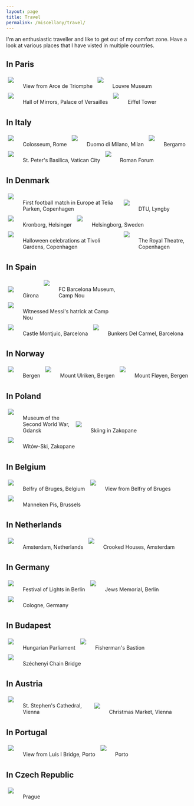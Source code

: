 ```yaml
---
layout: page
title: Travel
permalink: /miscellany/travel/
---
```


I'm an enthusiastic traveller and like to get out of my comfort zone. Have a look at various places that I have visted in multiple countries. 


<h2>In Paris</h2>

<dl class="wp-caption" style="max-width: 300px; display: inline-block; margin: 5px">
	<dt><img class="" src="/images/Paris_1.jpeg" /></dt>
	<dd>View from Arce de Triomphe</dd>
</dl>
<dl class="wp-caption" style="max-width: 280px; display: inline-block; margin: 5px">
	<dt><img class="" src="/images/Paris_2.jpeg" /></dt>
	<dd>Louvre Museum</dd>
</dl>
<dl class="wp-caption" style="max-width: 300px; display: inline-block; margin: 5px">
	<dt><img class="" src="/images/Paris_3.jpeg" /></dt>
	<dd>Hall of Mirrors, Palace of Versailles</dd>
</dl>
<dl class="wp-caption" style="max-width: 150px; display: inline-block; margin: 5px">
	<dt><img class="" src="/images/Paris_4.jpeg" /></dt>
	<dd>Eiffel Tower</dd>
</dl>

<h2>In Italy</h2>

<dl class="wp-caption" style="max-width: 200px; display: inline-block; margin: 5px">
	<dt><img class="" src="/images/Italy_1.jpeg" /></dt>
	<dd>Colosseum, Rome</dd>
</dl>
<dl class="wp-caption" style="max-width: 200px; display: inline-block; margin: 5px">
	<dt><img class="" src="/images/Italy_2.jpeg" /></dt>
	<dd>Duomo di Milano, Milan</dd>
</dl>
<dl class="wp-caption" style="max-width: 300px; display: inline-block; margin: 5px">
	<dt><img class="" src="/images/Italy_3.jpeg" /></dt>
	<dd>Bergamo</dd>
</dl>
<dl class="wp-caption" style="max-width: 250px; display: inline-block; margin: 5px">
	<dt><img class="" src="/images/Italy_4.jpeg" /></dt>
	<dd>St. Peter's Basilica, Vatican City</dd>
</dl>
<dl class="wp-caption" style="max-width: 250px; display: inline-block; margin: 5px">
	<dt><img class="" src="/images/Italy_5.jpeg" /></dt>
	<dd>Roman Forum</dd>
</dl>

<h2>In Denmark</h2>

<dl class="wp-caption" style="max-width: 300px; display: inline-block; margin: 5px">
	<dt><img class="" src="/images/Denmark_1.jpg" /></dt>
	<dd>First football match in Europe at Telia Parken, Copenhagen</dd>
</dl>
<dl class="wp-caption" style="max-width: 300px; display: inline-block; margin: 5px">
	<dt><img class="" src="/images/Denmark_2.jpg" /></dt>
	<dd>DTU, Lyngby</dd>
</dl>
<dl class="wp-caption" style="max-width: 300px; display: inline-block; margin: 5px">
	<dt><img class="" src="/images/Denmark_3.jpg" /></dt>
	<dd>Kronborg, Helsingør</dd>
</dl>
<dl class="wp-caption" style="max-width: 300px; display: inline-block; margin: 5px">
	<dt><img class="" src="/images/Denmark_4.jpg" /></dt>
	<dd>Helsingborg, Sweden</dd>
</dl>
<dl class="wp-caption" style="max-width: 300px; display: inline-block; margin: 5px">
	<dt><img class="" src="/images/Denmark_5.jpeg" /></dt>
	<dd>Halloween celebrations at Tivoli Gardens, Copenhagen</dd>
</dl>
<dl class="wp-caption" style="max-width: 180px; display: inline-block; margin: 5px">
	<dt><img class="" src="/images/Denmark_7.jpeg" /></dt>
	<dd>The Royal Theatre, Copenhagen</dd>
</dl>

<h2>In Spain</h2>

<dl class="wp-caption" style="max-width: 300px; display: inline-block; margin: 5px">
	<dt><img class="" src="/images/Spain_1.jpeg" /></dt>
	<dd>Girona</dd>
</dl>
<dl class="wp-caption" style="max-width: 200px; display: inline-block; margin: 5px">
	<dt><img class="" src="/images/Spain_2.jpeg" /></dt>
	<dd>FC Barcelona Museum, Camp Nou</dd>
</dl>
<dl class="wp-caption" style="max-width: 300px; display: inline-block; margin: 5px">
	<dt><img class="" src="/images/Spain_3.jpg" /></dt>
	<dd>Witnessed Messi's hatrick at Camp Nou</dd>
</dl>
<dl class="wp-caption" style="max-width: 300px; display: inline-block; margin: 5px">
	<dt><img class="" src="/images/Spain_6.jpg" /></dt>
	<dd>Castle Montjuic, Barcelona</dd>
</dl>
<dl class="wp-caption" style="max-width: 250px; display: inline-block; margin: 5px">
	<dt><img class="" src="/images/Spain_5.jpg" /></dt>
	<dd>Bunkers Del Carmel, Barcelona</dd>
</dl>

<h2>In Norway</h2>

<dl class="wp-caption" style="max-width: 300px; display: inline-block; margin: 5px">
	<dt><img class="" src="/images/Norway_1.jpeg" /></dt>
	<dd>Bergen</dd>
</dl>
<dl class="wp-caption" style="max-width: 300px; display: inline-block; margin: 5px">
	<dt><img class="" src="/images/Norway_2.jpeg" /></dt>
	<dd>Mount Ulriken, Bergen</dd>
</dl>
<dl class="wp-caption" style="max-width: 300px; display: inline-block; margin: 5px">
	<dt><img class="" src="/images/Norway_3.jpeg" /></dt>
	<dd>Mount Fløyen, Bergen</dd>
</dl>

<h2>In Poland</h2>

<dl class="wp-caption" style="max-width: 170px; display: inline-block; margin: 5px">
	<dt><img class="" src="/images/Poland_1.jpeg" /></dt>
	<dd>Museum of the Second World War, Gdansk</dd>
</dl>
<dl class="wp-caption" style="max-width: 220px; display: inline-block; margin: 5px">
	<dt><img class="" src="/images/Poland_2.jpg" /></dt>
	<dd>Skiing in Zakopane</dd>
</dl>
<dl class="wp-caption" style="max-width: 220px; display: inline-block; margin: 5px">
	<dt><img class="" src="/images/Poland_3.jpg" /></dt>
	<dd>Witów-Ski, Zakopane</dd>
</dl>

<h2>In Belgium</h2>

<!--
	Images have aspect ration 800px x 500px
!-->

<dl class="wp-caption" style="max-width: 220px; display: inline-block; margin: 5px">
	<dt><img class="" src="/images/Belgium_1.jpg" /></dt>
	<dd>Belfry of Bruges, Belgium</dd>
</dl>
<dl class="wp-caption" style="max-width: 280px; display: inline-block; margin: 5px">
	<dt><img class="" src="/images/Belgium_2.jpg" /></dt>
	<dd>View from Belfry of Bruges</dd>
</dl>
<dl class="wp-caption" style="max-width: 220px; display: inline-block; margin: 5px">
	<dt><img class="" src="/images/Belgium_3.jpg" /></dt>
	<dd>Manneken Pis, Brussels</dd>
</dl>

<h2>In Netherlands</h2>

<!--
	Images have aspect ration 800px x 500px
!-->

<dl class="wp-caption" style="max-width: 300px; display: inline-block; margin: 5px">
	<dt><img class="" src="/images/Amsterdam_1.jpg" /></dt>
	<dd>Amsterdam, Netherlands</dd>
</dl>
<dl class="wp-caption" style="max-width: 250px; display: inline-block; margin: 5px">
	<dt><img class="" src="/images/Amsterdam_2.jpg" /></dt>
	<dd>Crooked Houses, Amsterdam</dd>
</dl>

<h2>In Germany</h2>

<!--
	Images have aspect ration 800px x 500px
!-->

<dl class="wp-caption" style="max-width: 250px; display: inline-block; margin: 5px">
	<dt><img class="" src="/images/Germany_1.jpeg" /></dt>
	<dd>Festival of Lights in Berlin</dd>
</dl>
<dl class="wp-caption" style="max-width: 250px; display: inline-block; margin: 5px">
	<dt><img class="" src="/images/Germany_3.jpeg" /></dt>
	<dd>Jews Memorial, Berlin</dd>
</dl>
<dl class="wp-caption" style="max-width: 250px; display: inline-block; margin: 5px">
	<dt><img class="" src="/images/Germany_2.jpeg" /></dt>
	<dd>Cologne, Germany</dd>
</dl>

<h2>In Budapest</h2>

<!--
	Images have aspect ration 800px x 500px
!-->

<dl class="wp-caption" style="max-width: 300px; display: inline-block; margin: 5px">
	<dt><img class="" src="/images/Budapest_2.jpeg" /></dt>
	<dd>Hungarian Parliament</dd>
</dl>
<dl class="wp-caption" style="max-width: 200px; display: inline-block; margin: 5px">
	<dt><img class="" src="/images/Budapest_1.jpeg" /></dt>
	<dd>Fisherman's Bastion</dd>
</dl>
<dl class="wp-caption" style="max-width: 300px; display: inline-block; margin: 5px">
	<dt><img class="" src="/images/Budapest_3.jpeg" /></dt>
	<dd>Széchenyi Chain Bridge</dd>
</dl>

<h2>In Austria</h2>

<dl class="wp-caption" style="max-width: 220px; display: inline-block; margin: 5px">
	<dt><img class="" src="/images/Austria_1.jpeg" /></dt>
	<dd>St. Stephen's Cathedral, Vienna</dd>
</dl>
<dl class="wp-caption" style="max-width: 220px; display: inline-block; margin: 5px">
	<dt><img class="" src="/images/Austria_2.jpg" /></dt>
	<dd>Christmas Market, Vienna</dd>
</dl>

<h2>In Portugal</h2>

<dl class="wp-caption" style="max-width: 300px; display: inline-block; margin: 5px">
	<dt><img class="" src="/images/Portugal_1.jpg" /></dt>
	<dd>View from Luís I Bridge, Porto</dd>
</dl>
<dl class="wp-caption" style="max-width: 300px; display: inline-block; margin: 5px">
	<dt><img class="" src="/images/Portugal_2.jpg" /></dt>
	<dd>Porto</dd>
</dl>

<h2>In Czech Republic</h2>

<dl class="wp-caption" style="max-width: 300px; display: inline-block; margin: 5px">
	<dt><img class="" src="/images/Prague_1.jpeg" /></dt>
	<dd>Prague</dd>
</dl>
